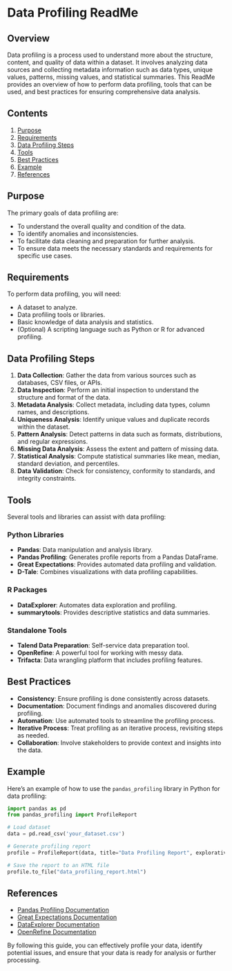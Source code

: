 # Data Profiling ReadMe

## Overview

Data profiling is a process used to understand more about the structure, content, and quality of data within a dataset. It involves analyzing data sources and collecting metadata information such as data types, unique values, patterns, missing values, and statistical summaries. This ReadMe provides an overview of how to perform data profiling, tools that can be used, and best practices for ensuring comprehensive data analysis.

## Contents

1. [Purpose](#purpose)
2. [Requirements](#requirements)
3. [Data Profiling Steps](#data-profiling-steps)
4. [Tools](#tools)
5. [Best Practices](#best-practices)
6. [Example](#example)
7. [References](#references)

## Purpose

The primary goals of data profiling are:
- To understand the overall quality and condition of the data.
- To identify anomalies and inconsistencies.
- To facilitate data cleaning and preparation for further analysis.
- To ensure data meets the necessary standards and requirements for specific use cases.

## Requirements

To perform data profiling, you will need:
- A dataset to analyze.
- Data profiling tools or libraries.
- Basic knowledge of data analysis and statistics.
- (Optional) A scripting language such as Python or R for advanced profiling.

## Data Profiling Steps

1. **Data Collection**: Gather the data from various sources such as databases, CSV files, or APIs.
2. **Data Inspection**: Perform an initial inspection to understand the structure and format of the data.
3. **Metadata Analysis**: Collect metadata, including data types, column names, and descriptions.
4. **Uniqueness Analysis**: Identify unique values and duplicate records within the dataset.
5. **Pattern Analysis**: Detect patterns in data such as formats, distributions, and regular expressions.
6. **Missing Data Analysis**: Assess the extent and pattern of missing data.
7. **Statistical Analysis**: Compute statistical summaries like mean, median, standard deviation, and percentiles.
8. **Data Validation**: Check for consistency, conformity to standards, and integrity constraints.

## Tools

Several tools and libraries can assist with data profiling:

### Python Libraries
- **Pandas**: Data manipulation and analysis library.
- **Pandas Profiling**: Generates profile reports from a Pandas DataFrame.
- **Great Expectations**: Provides automated data profiling and validation.
- **D-Tale**: Combines visualizations with data profiling capabilities.

### R Packages
- **DataExplorer**: Automates data exploration and profiling.
- **summarytools**: Provides descriptive statistics and data summaries.

### Standalone Tools
- **Talend Data Preparation**: Self-service data preparation tool.
- **OpenRefine**: A powerful tool for working with messy data.
- **Trifacta**: Data wrangling platform that includes profiling features.

## Best Practices

- **Consistency**: Ensure profiling is done consistently across datasets.
- **Documentation**: Document findings and anomalies discovered during profiling.
- **Automation**: Use automated tools to streamline the profiling process.
- **Iterative Process**: Treat profiling as an iterative process, revisiting steps as needed.
- **Collaboration**: Involve stakeholders to provide context and insights into the data.

## Example

Here’s an example of how to use the `pandas_profiling` library in Python for data profiling:

```python
import pandas as pd
from pandas_profiling import ProfileReport

# Load dataset
data = pd.read_csv('your_dataset.csv')

# Generate profiling report
profile = ProfileReport(data, title="Data Profiling Report", explorative=True)

# Save the report to an HTML file
profile.to_file("data_profiling_report.html")
```

## References

- [Pandas Profiling Documentation](https://pandas-profiling.github.io/pandas-profiling/docs/master/index.html)
- [Great Expectations Documentation](https://docs.greatexpectations.io/)
- [DataExplorer Documentation](https://cran.r-project.org/web/packages/DataExplorer/vignettes/dataexplorer-intro.html)
- [OpenRefine Documentation](https://openrefine.org/documentation.html)

By following this guide, you can effectively profile your data, identify potential issues, and ensure that your data is ready for analysis or further processing.
